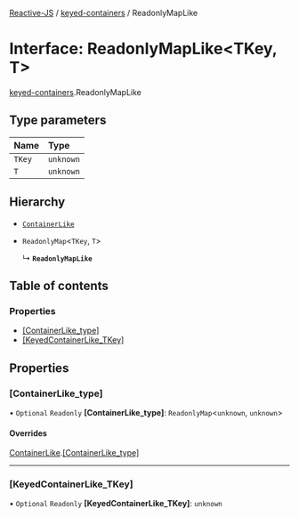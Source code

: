 [Reactive-JS](../README.md) / [keyed-containers](../modules/keyed_containers.md) / ReadonlyMapLike

# Interface: ReadonlyMapLike<TKey, T\>

[keyed-containers](../modules/keyed_containers.md).ReadonlyMapLike

## Type parameters

| Name | Type |
| :------ | :------ |
| `TKey` | `unknown` |
| `T` | `unknown` |

## Hierarchy

- [`ContainerLike`](containers.ContainerLike.md)

- `ReadonlyMap`<`TKey`, `T`\>

  ↳ **`ReadonlyMapLike`**

## Table of contents

### Properties

- [[ContainerLike\_type]](keyed_containers.ReadonlyMapLike.md#[containerlike_type])
- [[KeyedContainerLike\_TKey]](keyed_containers.ReadonlyMapLike.md#[keyedcontainerlike_tkey])

## Properties

### [ContainerLike\_type]

• `Optional` `Readonly` **[ContainerLike\_type]**: `ReadonlyMap`<`unknown`, `unknown`\>

#### Overrides

[ContainerLike](containers.ContainerLike.md).[[ContainerLike_type]](containers.ContainerLike.md#[containerlike_type])

___

### [KeyedContainerLike\_TKey]

• `Optional` `Readonly` **[KeyedContainerLike\_TKey]**: `unknown`
